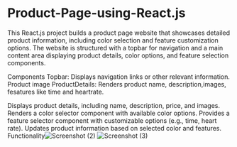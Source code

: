 # Product-Page-using-React.js

This React.js project builds a product page website that showcases detailed product information, including color selection and feature customization options. The website is structured with a topbar for navigation and a main content area displaying product details, color options, and feature selection components.

Components
Topbar: Displays navigation links or other relevant information.
Product image
ProductDetails: Renders product name, description,images, fesatures like time and heartrate.



Displays product details, including name, description, price, and images.
Renders a color selector component with available color options.
Provides a feature selector component with customizable options (e.g., time, heart rate).
Updates product information based on selected color and features.
Functionality![Screenshot (2)](https://github.com/user-attachments/assets/5856638e-cc45-4725-82b6-7b9b978185a6)
![Screenshot (3)](https://github.com/user-attachments/assets/745f9c32-ab88-48dd-910d-d8e19df00529)
